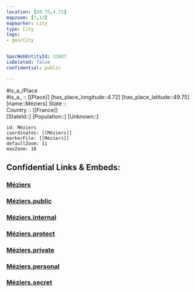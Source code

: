 ```yaml
---
location: [49.75,4.72] 
mapzoom: [7,12] 
mapmarker: city 
type: City
tags:
- geo/City


SpocWebEntityId: 32687
isDeleted: false
confidential: public

---
```

#is_a_/Place  
#is_a_ :: [[Place]] 
[has_place_longitude::4.72] 
[has_place_latitude::49.75] 
[name::Méziers] 
State ::  
Country :: [[France]]  
[StateId::] 
[Population::] 
[Unknown::] 


```leaflet
id: Méziers
coordinates: [[Méziers]] 
markerFile: [[Méziers]] 
defaultZoom: 11 
maxZoom: 18
```


## Confidential Links & Embeds: 

### [Méziers](/_Standards/Earth/Continent/Europe/Europe~West/France/regions~France/Grand_Est/departments~Grand_Est/Ardennes/communes~Ardennes/Charleville-Mézières/cities~Charleville-Mézières/Méziers.md) 

### [Méziers.public](/_public/Earth/Continent/Europe/Europe~West/France/regions~France/Grand_Est/departments~Grand_Est/Ardennes/communes~Ardennes/Charleville-Mézières/cities~Charleville-Mézières/Méziers.public.md) 

### [Méziers.internal](/_internal/Earth/Continent/Europe/Europe~West/France/regions~France/Grand_Est/departments~Grand_Est/Ardennes/communes~Ardennes/Charleville-Mézières/cities~Charleville-Mézières/Méziers.internal.md) 

### [Méziers.protect](/_protect/Earth/Continent/Europe/Europe~West/France/regions~France/Grand_Est/departments~Grand_Est/Ardennes/communes~Ardennes/Charleville-Mézières/cities~Charleville-Mézières/Méziers.protect.md) 

### [Méziers.private](/_private/Earth/Continent/Europe/Europe~West/France/regions~France/Grand_Est/departments~Grand_Est/Ardennes/communes~Ardennes/Charleville-Mézières/cities~Charleville-Mézières/Méziers.private.md) 

### [Méziers.personal](/_personal/Earth/Continent/Europe/Europe~West/France/regions~France/Grand_Est/departments~Grand_Est/Ardennes/communes~Ardennes/Charleville-Mézières/cities~Charleville-Mézières/Méziers.personal.md) 

### [Méziers.secret](/_secret/Earth/Continent/Europe/Europe~West/France/regions~France/Grand_Est/departments~Grand_Est/Ardennes/communes~Ardennes/Charleville-Mézières/cities~Charleville-Mézières/Méziers.secret.md)

